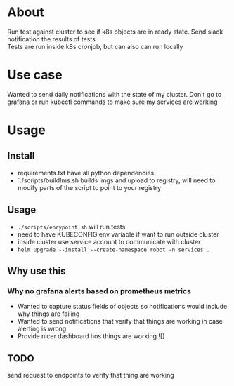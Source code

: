 # About 
Run test against cluster to see if k8s objects are in ready state. Send slack notification the results of tests \
Tests are run inside k8s cronjob, but can also can run locally

# Use case
Wanted to send daily notifications with the state of my cluster. Don't go to grafana or run kubectl commands to make sure my services are working

# Usage
## Install
- requirements.txt have all python dependencies
- `./scripts/buildIms.sh builds imgs and upload to registry, will need to modify parts of the script to point to your registry

## Usage
- `./scripts/enrypoint.sh` will run tests
- need to have KUBECONFIG env variable if want to run outside cluster
- inside cluster use service account to communicate with cluster
- `helm upgrade --install --create-namespace robot -n services .`


## Why use this
### Why no grafana alerts based on prometheus metrics
- Wanted to capture status fields of objects so notifications would include why things are failing
- Wanted to send notifications that verify that things are working in case alerting is wrong
- Provide nicer dashboard hos things are working
![]

## TODO
send request to endpoints to verify that thing are working